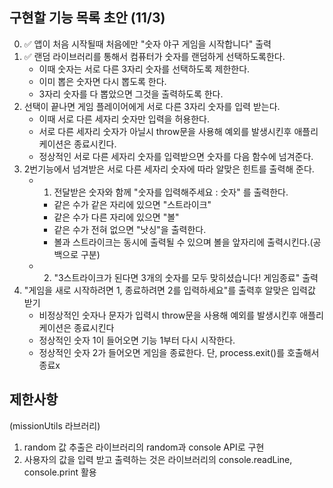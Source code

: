 ## 구현할 기능 목록 초안 (11/3)

0. ✅ 앱이 처음 시작될때 처음에만 "숫자 야구 게임을 시작합니다" 출력
1. ✅ 랜덤 라이브러리를 통해서 컴퓨터가 숫자를 랜덤하게 선택하도록한다.
   - 이때 숫자는 서로 다른 3자리 숫자를 선택하도록 제한한다.
   - 이미 뽑은 숫자면 다시 뽑도록 한다.
   - 3자리 숫자를 다 뽑았으면 그것을 출력하도록 한다.
2. 선택이 끝나면 게임 플레이어에게 서로 다른 3자리 숫자를 입력 받는다.
   - 이때 서로 다른 세자리 숫자만 입력을 허용한다.
   - 서로 다른 세자리 숫자가 아닐시 throw문을 사용해 예외를 발생시킨후 애플리케이션은 종료시킨다.
   - 정상적인 서로 다른 세자리 숫자를 입력받으면 숫자를 다음 함수에 넘겨준다.
3. 2번기능에서 넘겨받은 서로 다른 세자리 숫자에 따라 알맞은 힌트를 출력해 준다.
   - 1. 전달받은 숫자와 함께 "숫자를 입력해주세요 : 숫자" 를 출력한다.
     - 같은 수가 같은 자리에 있으면 "스트라이크"
     - 같은 수가 다른 자리에 있으면 "볼"
     - 같은 수가 전혀 없으면 "낫싱"을 출력한다.
     - 볼과 스트라이크는 동시에 출력될 수 있으며 볼을 앞자리에 출력시킨다.(공백으로 구분)
   - 2. "3스트라이크가 된다면 3개의 숫자를 모두 맞히셨습니다! 게임종료" 출력
4. "게임을 새로 시작하려면 1, 종료하려면 2를 입력하세요"를 출력후 알맞은 입력값 받기
   - 비정상적인 숫자나 문자가 입력시 throw문을 사용해 예외를 발생시킨후 애플리케이션은 종료시킨다
   - 정상적인 숫자 1이 들어오면 기능 1부터 다시 시작한다.
   - 정상적인 숫자 2가 들어오면 게임을 종료한다. 단, process.exit()를 호출해서 종료x

## 제한사항

(missionUtils 라브러리)

1. random 값 추출은 라이브러리의 random과 console API로 구현
2. 사용자의 값을 입력 받고 출력하는 것은 라이브러리의 console.readLine, console.print 활용
